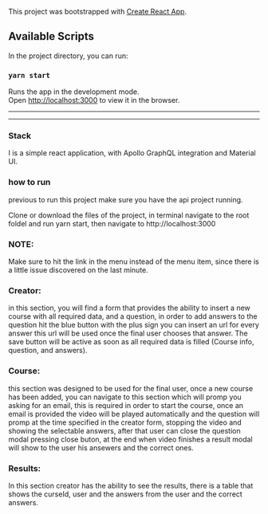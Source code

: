 This project was bootstrapped with [Create React App](https://github.com/facebook/create-react-app).

## Available Scripts

In the project directory, you can run:

### `yarn start`

Runs the app in the development mode.<br />
Open [http://localhost:3000](http://localhost:3000) to view it in the browser.

---

---

### Stack

I is a simple react application, with Apollo GraphQL integration and Material UI.

### how to run

previous to run this project make sure you have the api project running.

Clone or download the files of the project, in terminal navigate to the root foldel and run yarn start, then navigate to http://localhost:3000

### NOTE:

Make sure to hit the link in the menu instead of the menu item, since there is a little issue discovered on the last minute.

### Creator:

in this section, you will find a form that provides the ability to insert a new course with all required data, and a question, in order to add answers to the question hit the blue button with the plus sign you can insert an url for every answer this url will be used once the final user chooses that answer. The save button will be active as soon as all required data is filled (Course info, question, and answers).

### Course:

this section was designed to be used for the final user, once a new course has been added, you can navigate to this section which will promp you asking for an email, this is required in order to start the course, once an email is provided the video will be played automatically and the question will promp at the time specified in the creator form, stopping the video and showing the selectable answers, after that user can close the question modal pressing close buton, at the end when video finishes a result modal will show to the user his ansewers and the correct ones.

### Results:

In this section creator has the ability to see the results, there is a table that shows the curseId, user and the answers from the user and the correct answers.
